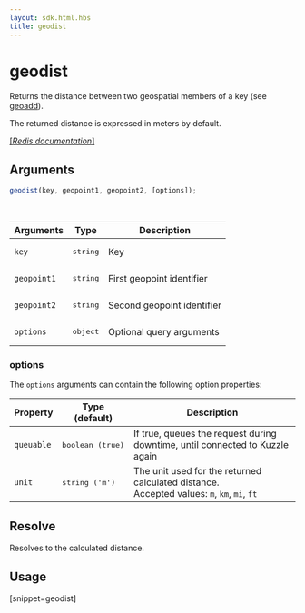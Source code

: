 ```yaml
---
layout: sdk.html.hbs
title: geodist
---
```


# geodist

Returns the distance between two geospatial members of a key (see [geoadd](/sdk-reference/js/6/ms/geoadd/)).

The returned distance is expressed in meters by default.

[[_Redis documentation_]](https://redis.io/commands/geodist)

## Arguments

```js
geodist(key, geopoint1, geopoint2, [options]);
```

<br/>

| Arguments   | Type              | Description                |
| ----------- | ----------------- | -------------------------- |
| `key`       | <pre>string</pre> | Key                        |
| `geopoint1` | <pre>string</pre> | First geopoint identifier  |
| `geopoint2` | <pre>string</pre> | Second geopoint identifier |
| `options`   | <pre>object</pre> | Optional query arguments   |

### options

The `options` arguments can contain the following option properties:

| Property   | Type (default)            | Description                                                                                    |
| ---------- | ------------------------- | ---------------------------------------------------------------------------------------------- |
| `queuable` | <pre>boolean (true)</pre> | If true, queues the request during downtime, until connected to Kuzzle again                   |
| `unit`     | <pre>string ('m')</pre>   | The unit used for the returned calculated distance.<br/>Accepted values: `m`, `km`, `mi`, `ft` |

## Resolve

Resolves to the calculated distance.

## Usage

[snippet=geodist]

